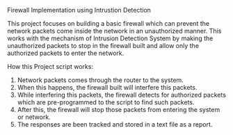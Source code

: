 Firewall Implementation using Intrustion Detection

This project focuses on building a basic firewall which can prevent the network packets come inside the 
network in an unauthorized manner. This works with the mechanism of Intrusion Detection System by 
making the unauthorized packets to stop in the firewall built and allow only the authorized packets 
to enter the network.

How this Project script works:
1. Network packets comes through the router to the system.
2. When this happens, the firewall built will interfere this packets.
3. While interfering this packets, the firewall detects for authorized packets which are
   pre-programmed to the script to find such packets.
4. After this, the firewall will stop those packets from entering the system or network.
5. The responses are been tracked and stored in a text file as a report.
